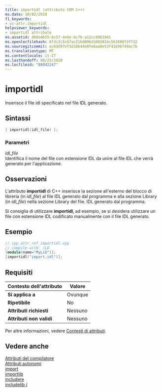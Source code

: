 ```yaml
---
title: importidl (attributo COM C++)
ms.date: 10/02/2018
f1_keywords:
- vc-attr.importidl
helpviewer_keywords:
- importidl attribute
ms.assetid: 4b0a4b55-6c57-4e6e-bc7b-a12cc8063941
ms.openlocfilehash: 8f3c2c5c67ac216d096d1082814c561698f3f732
ms.sourcegitcommit: ec6dd97ef3d10b44e0fedaa8e53f41696f49ac7b
ms.translationtype: MT
ms.contentlocale: it-IT
ms.lasthandoff: 08/25/2020
ms.locfileid: "88842247"
---
```

# <a name="importidl"></a>importidl

Inserisce il file idl specificato nel file IDL generato.

## <a name="syntax"></a>Sintassi

```cpp
[ importidl(idl_file) ];
```

### <a name="parameters"></a>Parametri

*idl_file*<br/>
Identifica il nome del file con estensione IDL da unire al file IDL che verrà generato per l'applicazione.

## <a name="remarks"></a>Osservazioni

L'attributo **importidl** di C++ inserisce la sezione all'esterno del blocco di libreria (in *idl_file*) al file IDL generato dal programma e alla sezione Library (in *idl_file*) nella sezione Library del file. IDL generato dal programma.

Si consiglia di utilizzare **importidl**, ad esempio, se si desidera utilizzare un file con estensione IDL codificato manualmente con il file IDL generato.

## <a name="example"></a>Esempio

```cpp
// cpp_attr_ref_importidl.cpp
// compile with: /LD
[module(name="MyLib")];
[importidl("import.idl")];
```

## <a name="requirements"></a>Requisiti

| Contesto dell'attributo | Valore |
|-|-|
|**Si applica a**|Ovunque|
|**Ripetibile**|No|
|**Attributi richiesti**|Nessuno|
|**Attributi non validi**|Nessuno|

Per altre informazioni, vedere [Contesti di attributi](cpp-attributes-com-net.md#contexts).

## <a name="see-also"></a>Vedere anche

[Attributi del compilatore](compiler-attributes.md)<br/>
[Attributi autonomi](stand-alone-attributes.md)<br/>
[import](import.md)<br/>
[importlib](importlib.md)<br/>
[includere](include-cpp.md)<br/>
[includelib (](includelib-cpp.md)
